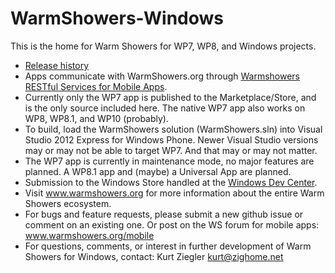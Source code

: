 WarmShowers-Windows
===================

This is the home for Warm Showers for WP7, WP8, and Windows projects.
* <a href="https://github.com/warmshowers/WarmShowers-Windows/blob/master/WarmShowers/WSWP7/Release%20History.md">Release history</a>
* Apps communicate with WarmShowers.org through <a href="https://github.com/warmshowers/Warmshowers.org/wiki/Warmshowers-RESTful-Services-for-Mobile-Apps">Warmshowers RESTful Services for Mobile Apps</a>.
* Currently only the WP7 app is published to the Marketplace/Store, and is the only source included here.  The native WP7 app also works on WP8, WP8.1, and WP10 (probably).
* To build, load the WarmShowers solution (WarmShowers.sln) into Visual Studio 2012 Express for Windows Phone.  Newer Visual Studio versions may or may not be able to target WP7.  And that may or may not matter.
* The WP7 app is currently in maintenance mode, no major features are planned.  A WP8.1 app and (maybe) a Universal App are planned.
* Submission to the Windows Store handled at the <a href="https://dev.windows.com/en-us/">Windows Dev Center</a>.
* Visit www.warmshowers.org for more information about the entire Warm Showers ecosystem.
* For bugs and feature requests, please submit a new github issue or comment on an existing one.  Or post on the WS forum for mobile apps: www.warmshowers.org/mobile
* For questions, comments, or interest in further development of Warm Showers for Windows, contact:
Kurt Ziegler
kurt@zighome.net

